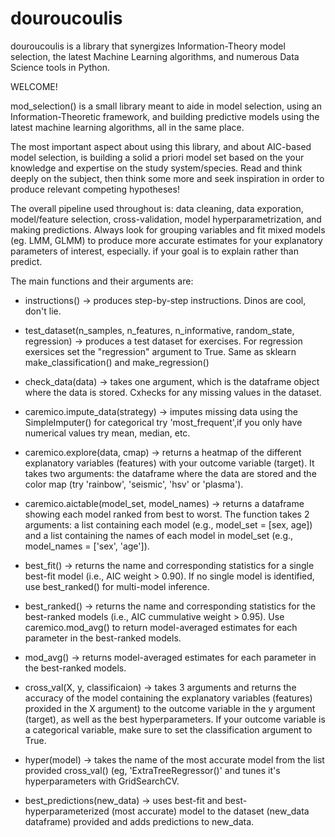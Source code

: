 # douroucoulis

douroucoulis is a library that synergizes Information-Theory model selection, the latest Machine Learning algorithms, and numerous Data Science tools in Python.

WELCOME!

mod_selection() is a small library meant to aide in  model selection, using an Information-Theoretic framework, and building predictive models using the latest machine learning algorithms, all in the same place.

The most important aspect about using this library, and about AIC-based model selection, is building a solid a priori model set based on the your knowledge and expertise on the study system/species. Read and think deeply on the subject, then think some more and seek inspiration in order to produce relevant competing hypotheses!

The overall pipeline used throughout is: data cleaning, data exporation, model/feature selection, cross-validation, model hyperparametrization, and making predictions. Always look for grouping variables and fit mixed models (eg. LMM, GLMM) to produce more accurate estimates for your explanatory parameters of interest, especially. if your goal is to explain rather than predict.

The main functions and their arguments are:

- instructions() -> produces step-by-step instructions. Dinos are cool, don't lie.

- test_dataset(n_samples, n_features, n_informative, random_state, regression) -> produces a test dataset for exercises. For regression exersices set the "regression" argument to True. Same as sklearn make_classification() and make_regression()

- check_data(data) -> takes one argument, which is the dataframe object where the data is stored. Cxhecks for any missing values in the dataset.

- caremico.impute_data(strategy) -> imputes missing data using the SimpleImputer() for categorical try 'most_frequent',if you only have numerical values try mean, median, etc.

- caremico.explore(data, cmap) -> returns a heatmap of the different explanatory variables (features) with your outcome variable (target). It takes two arguments: the dataframe where the data are stored and the color map (try 'rainbow', 'seismic', 'hsv' or 'plasma').

- caremico.aictable(model_set, model_names) -> returns a dataframe showing each model ranked from best to worst. The function takes 2 arguments: a list containing each model (e.g., model_set = [sex, age]) and a list containing the names of each model in model_set (e.g., model_names = ['sex', 'age']).

- best_fit() -> returns the name and corresponding statistics for a single best-fit model (i.e., AIC weight > 0.90). If no single model is identified, use best_ranked() for multi-model inference.

- best_ranked() -> returns the name and corresponding statistics for the best-ranked models (i.e., AIC cummulative weight > 0.95). Use caremico.mod_avg() to return model-averaged estimates for each parameter in the best-ranked models.

- mod_avg() -> returns model-averaged estimates for each parameter in the best-ranked models.

- cross_val(X, y, classificaion) -> takes 3 arguments and returns the accuracy of the model containing the explanatory variables (features) proxided in the X argument) to the outcome variable in the y argument (target), as well as the best hyperparameters. If your outcome variable is a categorical variable, make sure to set the classification argument to True.

- hyper(model) -> takes the name of the most accurate model from the list provided cross_val() (eg, 'ExtraTreeRegressor()' and tunes it's hyperparameters with GridSearchCV.

- best_predictions(new_data) -> uses best-fit and best-hyperparameterized (most accurate) model to the dataset (new_data dataframe) provided and adds predictions to new_data.
